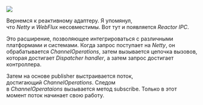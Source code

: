 ![](Pasted%20image%2020250211100654.png)

Вернемся к реактивному адаптеру. Я упомянул, что _Netty_ и _WebFlux_ несовместимы. Вот тут и появляется _Reactor IPC_.

Это расширение, позволяющее интегрироваться с различными платформами и системами. Когда запрос поступает на _Netty_, он обрабатывается _ChannelOperations_, затем вызывается цепочка вызовов, которая достигает _Dispatcher handler_, а затем запрос достигает контроллера. 

Затем на основе publisher выстраивается поток, достигающий _ChannelOperations_. Следом в _ChannelOperataions_ вызывается метод subscribe. Только в этот момент поток начинает свою работу.